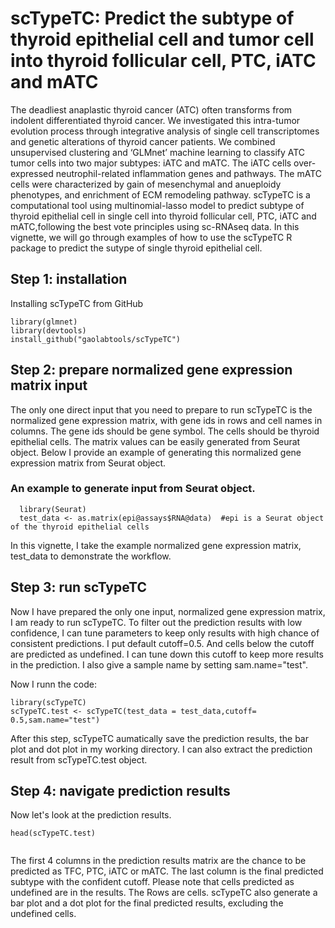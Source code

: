 # scTypeTC: Predict the subtype of thyroid epithelial cell and tumor cell into thyroid follicular cell, PTC, iATC and mATC

The deadliest anaplastic thyroid cancer (ATC) often transforms from indolent differentiated thyroid cancer.  We investigated this intra-tumor evolution process through integrative analysis of single cell transcriptomes and genetic alterations of thyroid cancer patients. We combined unsupervised clustering and ‘GLMnet’ machine learning to classify ATC tumor cells into two major subtypes: iATC and mATC.  The iATC cells over-expressed neutrophil-related inflammation genes and pathways. The mATC cells were characterized by gain of mesenchymal and anueploidy  phenotypes, and enrichment of ECM remodeling pathway.  scTypeTC is a computational tool using multinomial-lasso model to predict subtype of thyroid epithelial cell in single cell into thyroid follicular cell, PTC, iATC and mATC,following the best vote principles using sc-RNAseq data.  In this vignette, we will go through examples of how to use the scTypeTC R package to predict the sutype of single thyroid epithelial cell. 

## Step 1: installation
Installing scTypeTC from GitHub
```{r setup}
library(glmnet)
library(devtools)
install_github("gaolabtools/scTypeTC")
```

## Step 2: prepare normalized gene expression matrix input
The only one direct input that you need to prepare to run scTypeTC is the normalized gene expression matrix, with gene ids in rows and cell names in columns. The gene ids should be gene symbol. The cells should be thyroid epithelial cells. The matrix values can be easily generated from Seurat object. Below I provide an example of generating this normalized gene expression matrix from Seurat object.

### An example to generate input from Seurat object.
```{r, eval=FALSE}
  library(Seurat)
  test_data <- as.matrix(epi@assays$RNA@data)  #epi is a Seurat object of the thyroid epithelial cells
```

In this vignette, I take the example normalized gene expression matrix, test_data to demonstrate the workflow.

## Step 3: run scTypeTC
Now I have prepared the only one input, normalized gene expression matrix, I am ready to run scTypeTC. To filter out the prediction results with low confidence, I can tune parameters to keep only results with high chance of consistent predictions.  I put default cutoff=0.5. And cells below the cutoff are predicted as undefined. I can tune down this cutoff to keep more results in the prediction. I also give a sample name by setting sam.name="test". 

Now I runn the code:

```{r, message=FALSE}
library(scTypeTC)
scTypeTC.test <- scTypeTC(test_data = test_data,cutoff= 0.5,sam.name="test")
```

After this step, scTypeTC aumatically save the prediction results, the bar plot and dot plot in my working directory.  I can also extract the prediction result from scTypeTC.test object.


## Step 4: navigate prediction results

Now let's look at the prediction results.

```{r, eval=TRUE}
head(scTypeTC.test)
     
```
The first 4 columns in the prediction results matrix are the chance to be predicted as TFC, PTC, iATC or mATC. The last column is the final predicted subtype with the confident cutoff. Please note that cells predicted as undefined are in the results. The Rows are cells.
scTypeTC also generate a bar plot and a dot plot for the final predicted results, excluding the undefined cells.


